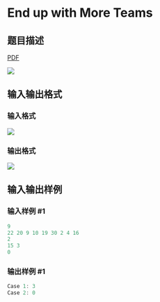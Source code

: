 # End up with More Teams

## 题目描述

[problemUrl]: https://uva.onlinejudge.org/index.php?option=com_onlinejudge&Itemid=8&category=22&page=show_problem&problem=2029

[PDF](https://uva.onlinejudge.org/external/110/p11088.pdf)

![](https://cdn.luogu.com.cn/upload/vjudge_pic/UVA11088/a19638d09ccfe7550ec4e28cb1b5b47ced32a937.png)

## 输入输出格式

### 输入格式

![](https://cdn.luogu.com.cn/upload/vjudge_pic/UVA11088/299055bb8e72b5ad3e104ed46335c5399381ede1.png)

### 输出格式

![](https://cdn.luogu.com.cn/upload/vjudge_pic/UVA11088/03e9ae084485a52895befe32e232766150fc5bae.png)

## 输入输出样例

### 输入样例 #1

```cpp
9
22 20 9 10 19 30 2 4 16
2
15 3
0
```


### 输出样例 #1

```cpp
Case 1: 3
Case 2: 0
```


